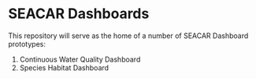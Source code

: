 # SEACAR Dashboards

This repository will serve as the home of a number of SEACAR Dashboard prototypes:
1. Continuous Water Quality Dashboard
2. Species Habitat Dashboard
